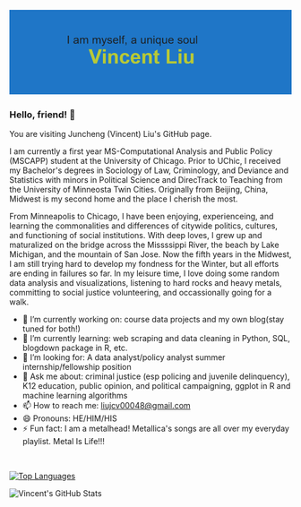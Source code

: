 
![Banner](https://github.com/jcvincentliu/jcvincentliu/blob/main/header.png)

### Hello, friend! 👋

You are visiting Juncheng (Vincent) Liu's GitHub page. 

I am currently a first year MS-Computational Analysis and Public Policy (MSCAPP) student at the University of Chicago. Prior to UChic, I received my Bachelor's degrees in Sociology of Law, Criminology, and Deviance and Statistics with minors in Political Science and DirecTrack to Teaching from the University of Minneosta Twin Cities. Originally from Beijing, China, Midwest is my second home and the place I cherish the most. 

From Minneapolis to Chicago, I have been enjoying, experienceing, and learning the commonalities and differences of citywide politics, cultures, and functioning of social institutions. With deep loves, I grew up and maturalized on the bridge across the Missssippi River, the beach by Lake Michigan, and the mountain of San Jose. Now the fifth years in the Midwest, I am still trying hard to develop my fondness for the Winter, but all efforts are ending in failures so far. In my leisure time, I love doing some random data analysis and visualizations, listening to hard rocks and heavy metals, committing to social justice volunteering, and occassionally going for a walk. 

- 🔭 I’m currently working on: course data projects and my own blog(stay tuned for both!)
- 🌱 I’m currently learning: web scraping and data cleaning in Python, SQL, blogdown package in R, etc. 
- 🤔 I’m looking for: A data analyst/policy analyst summer internship/fellowship position 
- 💬 Ask me about: criminal justice (esp policing and juvenile delinquency), K12 education, public opinion, and political campaigning, 
ggplot in R and machine learning algorithms
- 📫 How to reach me: liujcv00048@gmail.com
- 😄 Pronouns: HE/HIM/HIS
- ⚡ Fun fact: I am a metalhead! Metallica's songs are all over my everyday playlist. Metal Is Life!!! 

<br/>

[![Top Languages](https://github-readme-stats.vercel.app/api/top-langs/?username=jcvincentliu&langs_count=8)](https://github.com/jcvincentliu/github-readme-stats)
 

![Vincent's GitHub Stats](https://github-readme-stats.vercel.app/api?username=jcvincentliu&show_icons=true&theme=radical)

